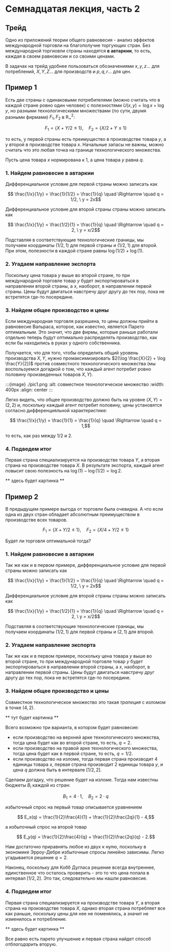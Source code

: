 # Семнадцатая лекция, часть 2

## Трейд

Одно из приложений теории общего равновесия - анализ эффектов международной торговли на благополучие торгующих стран. Без международной торгиовли страны находятся **в автаркии**, то есть, каждая в своем равновесии и со своими ценами.

В задачах на трейд удобнее пользоваться обозначениями $x,y,z...$ для потреблений, $X,Y,Z...$ для производств и $p,q,r...$ для цен.

## Пример 1

Есть две страны с одинаковыми потребителями (можно считать что в каждой стране ровно один человек) с полезностями $U(x,y) = \log x + \log y$, но разными технологическими множествами (по сути, двумя разными фирмами) $F_1, F_2$ в $\mathbb{R}^2_{+}$:

$$ F_1 = \{X + Y/2 \leqslant 1\}, \quad F_2 = \{X/2 + Y \leqslant 1\}$$

то есть, у первой страны есть преимущество в производстве товара $y$, а у второй в производстве товара $x$. Начальные запасы не важны, можно считать что это любая точка на границе технологического множества.

Пусть цена товара $x$ нормирована к 1, а цена товара $y$ равна $q$.

### 1. Найдем равновесие в автаркии

Дифференциальное условие для первой страны можно записать как

$$ \frac{1/x}{1/y} = \frac{1}{1/2} = \frac{1}{q} \quad \Rightarrow \quad q = 1/2, \ y = 2x$$

Дифференциальное условие для второй страны страны можно записать как

$$ \frac{1/x}{1/y} = \frac{1/2}{1} = \frac{1}{q} \quad \Rightarrow \quad q = 2, \ y = x/2$$

Подставляя в соответствующие технологические границы, мы получаем координаты $(1/2,1)$ для первой страны и $(1/2,1)$ для второй. При этом, полезности в каждой стране равны $\log(1/2) + \log(1)$.

### 2. Угадаем направление экспорта

Поскольку цена товара $y$ выше во второй стране, то при международной торговле товар $y$ будет экспортироваться в направлении второй страны, а $x$, наоборот, в направлении первой страны. Цены будут двигаться навстречу друг другу до тех пор, пока не встретятся где-то посередине.

### 3. Найдем общее производство и цены

Если международная торговля разрешена, то цены должны прийти в равновесие Вальраса, которое, как известно, является Парето оптимальным. Это значит, что две фирмы, которые раньше работали отдельно теперь будут оптимально распределять производство, как если бы находились в руках у одного собственника.

Получается, что для того, чтобы определить общий уровень производства $X,Y$, нужно промаксимизировать $2(\log \frac{X}{2} + \log \frac{Y}{2})$ против совместного технологического множества (мы воспользуемся догадкой о том, что каждый агент потребит ровно половину произведенных товаров $X,Y$).

:::{image} ./pic1.png
:alt: совместное технологическое множество
:width: 400px
:align: center
:::

Легко видеть, что общее производство должно быть на уровне $(X,Y) = (2,2)$ и, поскольку каждый агент потребит половину, цены установятся согласно дифференцияльной характеристике:

$$ \frac{1/x}{1/y} = \frac{1}{1} = \frac{1}{q} \quad \Rightarrow \quad q = 1,$$

то есть, как раз между $1/2$ и $2$.

### 4. Подведем итог

Первая страна специализируется на производстве товара $Y$, а вторая страна на производстве товара $X$. В результате экспорта, каждый агент повысит свою полезность на $\log(1) - \log(1/2) = \log 2$.

** здесь будет картинка **


## Пример 2

В предыдущем примере выгода от торговли была очевидна. А что если одна из двух стран обладает абсолютным преимуществом в производстве всех товаров.

$$ F_1 = \{X + Y/2 \leqslant 1\}, \quad F_2 = \{X/4 + Y/2 \leqslant 1\}$$

Будет ли торговля оптимальной тогда?

### 1. Найдем равновесие в автаркии

Так же как и в первом примере, дифференциальное условие для первой страны можно записать как

$$ \frac{1/x}{1/y} = \frac{1}{1/2} = \frac{1}{q} \quad \Rightarrow \quad q = 1/2, \ y = 2x$$

Дифференциальное условие для второй страны страны можно записать как

$$ \frac{1/x}{1/y} = \frac{1/2}{1} = \frac{1}{q} \quad \Rightarrow \quad q = 2, \ y = x/2$$

Подставляя в соответствующие технологические границы, мы получаем координаты $(1/2,1)$ для первой страны и $(2,1)$ для второй.

### 2. Угадаем направление экспорта

Так же как и в первом примере, поскольку цена товара $y$ выше во второй стране, то при международной торговле товар $y$ будет экспортироваться в направлении второй страны, а $x$, наоборот, в направлении первой страны. Цены будут двигаться навстречу друг другу до тех пор, пока не встретятся где-то посередине.

### 3. Найдем общее производство и цены

Совместное технологическое множество это такая *трапеция* с изломом в точке $(4,2)$.

** тут будет картинка **

Всего возможно три варианта, в котором будет равновесие:
- если производство на верхней арке технологического множества, тогда цена будет как во второй стране, то есть, $q = 2$.
- если производство на правой арке технологического множества, тогда цена будет как в первой стране, то есть, $q = 1/2$.
- если производство на изломе, тогда первая страна производит $4$ единицы товара $x$, первая страна производит $2$ единицы товара $y$, и цена $q$ должна быть в интервале $[1/2,2]$.

Сделаем догадку, что решение будет на изломе. Тогда нам известны бюджеты $B_i$ каждой из стран: 

$$B_1 = 4\cdot 1 , \quad B_2 = 2 \cdot q$$

избыточный спрос на первый товар описывается уравнением

$$ E_x(q) = \frac{1}{2}\frac{4}{1} + \frac{1}{2}\frac{2q}{1} - 4,$$

а избыточный спрос на второй товар

$$ E_y(q) = \frac{1}{2}\frac{4}{q} + \frac{1}{2}\frac{2q}{q} - 2.$$

Нам достаточно приравнять любое из двух к нулю, поскольку в экономике Эрроу-Дебре избыточные спросы линейно зависимы. Легко угадывается решение $q = 2$.

Наконец, поскольку для Кобб Дугласа решение всегда внутреннее, единственное что осталось проверить - это то что цена попала в интервал $[1/2,2]$. Это так, следовательно мы нашли равновесие.

### 4. Подведем итог

Первая страна специализируется на производстве товара $Y$, а вторая страна на производстве товара $X$, однако вторая страна потребляет все как раньше, поскольку цены для нее не поменялись, а значит не изменилось и потребление.

** здесь будет картинка **

Все равно есть парето улучшение и первая страна найдет способ *отблагодарить* вторую.